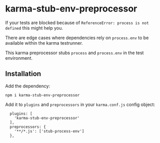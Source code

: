 # karma-stub-env-preprocessor

If your tests are blocked because of `ReferenceError: process is not defined` this might help you.

There are edge cases where dependencies rely on `process.env` to be available within the karma testrunner.

This karma preprocessor stubs `process` and `process.env` in the test environment.

## Installation

Add the dependency:

```
npm i karma-stub-env-preprocessor
```

Add it to `plugins` and `preprocessors` in your `karma.conf.js` config object:

```
  plugins: [
    'karma-stub-env-preprocessor'
  ],
  preprocessors: {
    '**/*.js': ['stub-process-env']
  },
```
